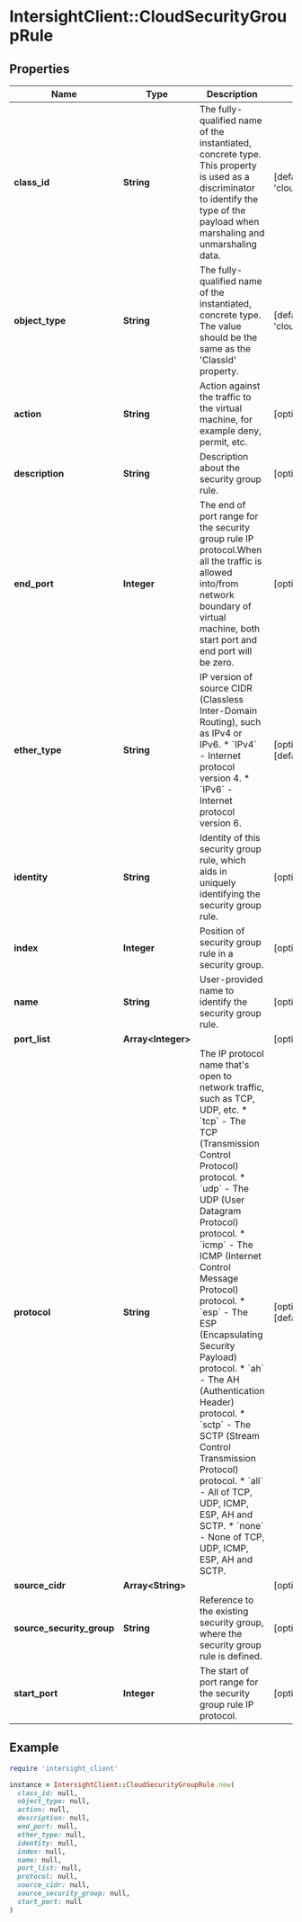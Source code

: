 # IntersightClient::CloudSecurityGroupRule

## Properties

| Name | Type | Description | Notes |
| ---- | ---- | ----------- | ----- |
| **class_id** | **String** | The fully-qualified name of the instantiated, concrete type. This property is used as a discriminator to identify the type of the payload when marshaling and unmarshaling data. | [default to &#39;cloud.SecurityGroupRule&#39;] |
| **object_type** | **String** | The fully-qualified name of the instantiated, concrete type. The value should be the same as the &#39;ClassId&#39; property. | [default to &#39;cloud.SecurityGroupRule&#39;] |
| **action** | **String** | Action against the traffic to  the virtual machine, for example deny, permit, etc. | [optional][readonly] |
| **description** | **String** | Description about the security group rule. | [optional][readonly] |
| **end_port** | **Integer** | The end of port range for the security group rule IP protocol.When all the traffic is allowed into/from network boundary of virtual machine, both start port and end port will be zero. | [optional][readonly] |
| **ether_type** | **String** | IP version of source CIDR (Classless Inter-Domain Routing), such as IPv4 or IPv6. * &#x60;IPv4&#x60; - Internet protocol version 4. * &#x60;IPv6&#x60; - Internet protocol version 6. | [optional][readonly][default to &#39;IPv4&#39;] |
| **identity** | **String** | Identity of this security group rule, which aids in uniquely identifying the security group rule. | [optional][readonly] |
| **index** | **Integer** | Position of security group rule in a security group. | [optional][readonly] |
| **name** | **String** | User-provided name to identify the security group rule. | [optional][readonly] |
| **port_list** | **Array&lt;Integer&gt;** |  | [optional] |
| **protocol** | **String** | The IP protocol name that&#39;s open to network traffic, such as TCP, UDP, etc. * &#x60;tcp&#x60; - The TCP (Transmission Control Protocol) protocol. * &#x60;udp&#x60; - The UDP (User Datagram Protocol) protocol. * &#x60;icmp&#x60; - The ICMP (Internet Control Message Protocol) protocol. * &#x60;esp&#x60; - The ESP (Encapsulating Security Payload) protocol. * &#x60;ah&#x60; - The AH (Authentication Header) protocol. * &#x60;sctp&#x60; - The SCTP (Stream Control Transmission Protocol) protocol. * &#x60;all&#x60; - All of TCP, UDP, ICMP, ESP, AH and SCTP. * &#x60;none&#x60; - None of TCP, UDP, ICMP, ESP, AH and SCTP. | [optional][readonly][default to &#39;tcp&#39;] |
| **source_cidr** | **Array&lt;String&gt;** |  | [optional] |
| **source_security_group** | **String** | Reference to the existing security group, where the security group rule is defined. | [optional][readonly] |
| **start_port** | **Integer** | The start of port range for the security group rule IP protocol. | [optional][readonly] |

## Example

```ruby
require 'intersight_client'

instance = IntersightClient::CloudSecurityGroupRule.new(
  class_id: null,
  object_type: null,
  action: null,
  description: null,
  end_port: null,
  ether_type: null,
  identity: null,
  index: null,
  name: null,
  port_list: null,
  protocol: null,
  source_cidr: null,
  source_security_group: null,
  start_port: null
)
```

